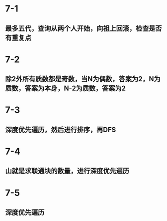 # 7-1
## 最多五代，查询从两个人开始，向祖上回滚，检查是否有重复点

# 7-2
## 除2外所有质数都是奇数，当N为偶数，答案为2，N为质数，答案为本身，N-2为质数，答案为2

# 7-3
## 深度优先遍历，然后进行排序，再DFS

# 7-4
## 山就是求联通块的数量，进行深度优先遍历

# 7-5
## 深度优先遍历
